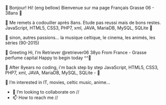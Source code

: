  👋 Bonjour! Hi! (eng bellow)
Bienvenue sur ma page 
Français Grasse 06 - 38ans 👋 

 🌱 Me remets à codouiller après 8ans. Etude pas reussi mais de bons restes.
    JavaScript, HTML5, CSS3, PHP7, xml, JAVA, MariaDB, MySQL, SQLite 🌱 
 
 👀 sinon, autres passions... la musique celtique, le cinema, les animés, les séries (90-2015)    


 👋 Greeting 
    Hi, I’m Retriever @retriever06 38yo
    From France - Grasse perfume capital
    Happy to begin today ^^👋 
    
 🌱 After 8years no coding, i'm back step by step
    JavaScript, HTML5, CSS3, PHP7, xml, JAVA, MariaDB, MySQL, SQLite - 🌱
    
 👀 I’m interested in IT, movies, celtic music, anime...



- 💞️ I’m looking to collaborate on //
- 📫 How to reach me // 

<!---
retriever06/retriever06 is a ✨ special ✨ repository because its `README.md` (this file) appears on your GitHub profile.
You can click the Preview link to take a look at your changes.
--->
